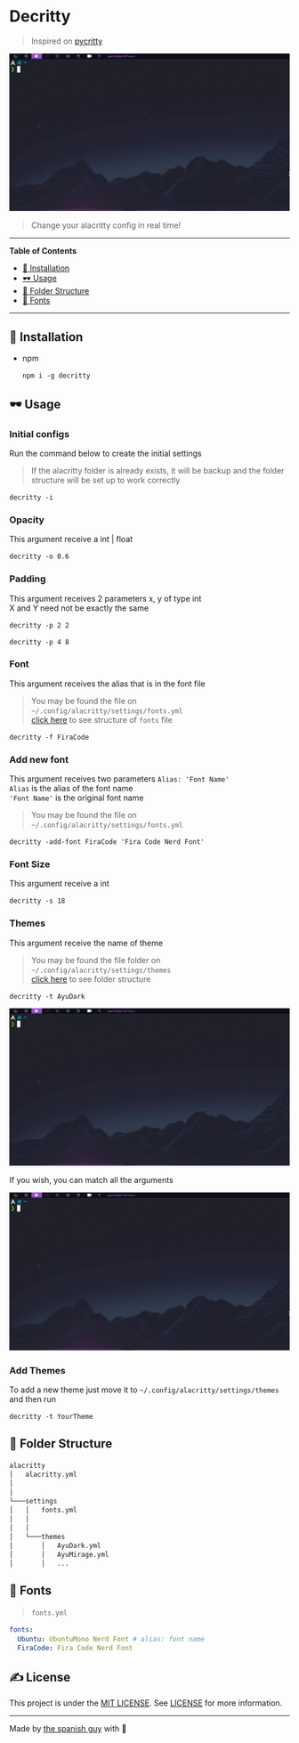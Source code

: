 # Decritty

> Inspired on [pycritty](https://github.com/antoniosarosi/pycritty)

![imagem](./.screenshots/argumentos.gif)

> Change your alacritty config in real time!<br>

---

**Table of Contents**

- [:wrench: Installation](#installation)
- [:dark_sunglasses: Usage](#usage)
- [:file_folder: Folder Structure](#folder-structure)
- [:pencil: Fonts](#fonts)

---

<a id="installation"></a>
## :wrench: Installation

- npm

  ```shell
  npm i -g decritty
	```

<a id="usage"></a>
## :dark_sunglasses: Usage

### Initial configs
Run the command below to create the initial settings<br>
> If the alacritty folder is already exists, it will be backup and the folder structure will be set up to work correctly

```shell
decritty -i
```

### Opacity
This argument receive a int | float

```shell
decritty -o 0.6
```

### Padding
This argument receives 2 parameters x, y of type int<br>
  X and Y need not be exactly the same

```shell
decritty -p 2 2
```

```shell
decritty -p 4 8
```

### Font
This argument receives the alias that is in the font file<br>
> You may be found the file on `~/.config/alacritty/settings/fonts.yml`<br>
> [click here](#fonts) to see structure of `fonts` file

```shell
decritty -f FiraCode
```

### Add new font
This argument receives two parameters `Alias: 'Font Name'`<br>
`Alias` is the alias of the font name <br>
`'Font Name'` is the original font name <br>
> You may be found the file on `~/.config/alacritty/settings/fonts.yml`<br>

```shell
decritty -add-font FiraCode 'Fira Code Nerd Font'
```

### Font Size
This argument receive a int

```shell
decritty -s 18
```

### Themes
This argument receive the name of theme<br>
> You may be found the file folder on `~/.config/alacritty/settings/themes`<br>
> [click here](#folder-structure) to see folder structure

```shell
decritty -t AyuDark
```

![imagem](./.screenshots/temas.gif)

If you wish, you can match all the arguments

![imagem](./.screenshots/argumentos.gif)


### Add Themes
To add a new theme just move it to `~/.config/alacritty/settings/themes` and then run

```shell
decritty -t YourTheme
```



<a id="folder-structure"></a>
## :file_folder: Folder Structure

```
alacritty
│   alacritty.yml
│
│
└───settings
│   │   fonts.yml
│   │
│   │
│   └───themes
│       │   AyuDark.yml
│       │   AyuMirage.yml
│       │   ...
```


<a id="fonts"></a>
## :pencil: Fonts

> `fonts.yml`

```yaml
fonts:
  Ubuntu: UbuntuMono Nerd Font # alias: font name
  FiraCode: Fira Code Nerd Font
```



##  :writing_hand: License
This project is under the [MIT LICENSE](https://en.wikipedia.org/wiki/MIT_License). See [LICENSE](https://github.com/the-spanish-guy/decritty/blob/main/LICENSE) for more information.

---

Made by [the spanish guy](https://github.com/the-spanish-guy) with :purple_heart:
